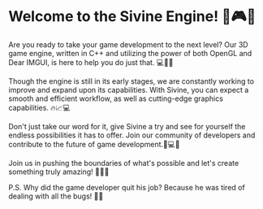 # Welcome to the Sivine Engine! 🚀🎮🎉

Are you ready to take your game development to the next level? Our 3D game engine, written in C++ and utilizing the power of both OpenGL and Dear IMGUI, is here to help you do just that. 💻🚀🚀

Though the engine is still in its early stages, we are constantly working to improve and expand upon its capabilities. With Sivine, you can expect a smooth and efficient workflow, as well as cutting-edge graphics capabilities. 🔥📈💻

Don't just take our word for it, give Sivine a try and see for yourself the endless possibilities it has to offer. Join our community of developers and contribute to the future of game development.🤝💻🤝

Join us in pushing the boundaries of what's possible and let's create something truly amazing! 🌟🚀🌟

P.S. Why did the game developer quit his job? Because he was tired of dealing with all the bugs! 🐛🤣
